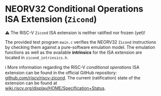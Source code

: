 # NEORV32 Conditional Operations ISA Extension (`Zicond`)

:warning: The RISC-V `Zicond` ISA extension is neither ratified nor frozen (yet)!

The provided test program `main.c` verifies the NEORV32 `Zicond` instructions by checking them
against a pure-software emulation model. The emulation functions as well as the available **intrinsics**
for the ISA extension are located in `zicond_intrinsics.h`.

:information_source: More information regarding the RISC-V _conditional operations_ ISA extension can be
found in the official GitHub repository: [github.com/riscv/riscv-zicond](https://github.com/riscv/riscv-zicond).
The current (ratification) state of the extension can be found at
[wiki.riscv.org/display/HOME/Specification+Status](https://wiki.riscv.org/display/HOME/Specification+Status).

